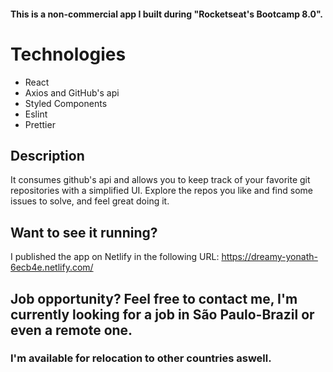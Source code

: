 #### This is a non-commercial app I built during "Rocketseat's Bootcamp 8.0". 

# Technologies

- React
- Axios and GitHub's api
- Styled Components
- Eslint
- Prettier

## Description
It consumes github's api and allows you to keep track of your
favorite git repositories with a simplified UI. Explore the repos you
like and find some issues to solve, and feel great doing it.

## Want to see it running?

I published the app on Netlify in the following URL: https://dreamy-yonath-6ecb4e.netlify.com/

## Job opportunity? Feel free to contact me, I'm currently looking for a job in São Paulo-Brazil or even a remote one. 
### I'm available for relocation to other countries aswell.
